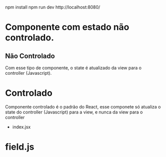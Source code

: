 npm install
npm run dev
http://localhost:8080/


# Componente com estado não controlado.
## Não Controlado
Com esse tipo de componente, o state é atualizado da view para o controller (Javascript).

# Controlado
Componente controlado é o padrão do React, esse componete só atualiza o state do controller (Javascript) para
a view, e nunca da view para o controller

+ index.jsx

# field.js







